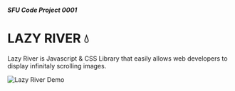 ##### SFU Code Project 0001
# LAZY RIVER 💧

Lazy River is Javascript & CSS Library that easily allows web developers to display infinitaly scrolling images.

![Lazy River Demo](https://media.giphy.com/media/46fRafuIw43jqDuzvP/giphy.gif)